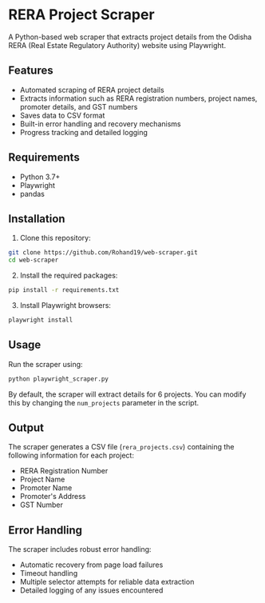 # RERA Project Scraper

A Python-based web scraper that extracts project details from the Odisha RERA (Real Estate Regulatory Authority) website using Playwright.

## Features

- Automated scraping of RERA project details
- Extracts information such as RERA registration numbers, project names, promoter details, and GST numbers
- Saves data to CSV format
- Built-in error handling and recovery mechanisms
- Progress tracking and detailed logging

## Requirements

- Python 3.7+
- Playwright
- pandas

## Installation

1. Clone this repository:
```bash
git clone https://github.com/Rohand19/web-scraper.git
cd web-scraper
```

2. Install the required packages:
```bash
pip install -r requirements.txt
```

3. Install Playwright browsers:
```bash
playwright install
```

## Usage

Run the scraper using:

```bash
python playwright_scraper.py
```

By default, the scraper will extract details for 6 projects. You can modify this by changing the `num_projects` parameter in the script.

## Output

The scraper generates a CSV file (`rera_projects.csv`) containing the following information for each project:
- RERA Registration Number
- Project Name
- Promoter Name
- Promoter's Address
- GST Number

## Error Handling

The scraper includes robust error handling:
- Automatic recovery from page load failures
- Timeout handling
- Multiple selector attempts for reliable data extraction
- Detailed logging of any issues encountered
